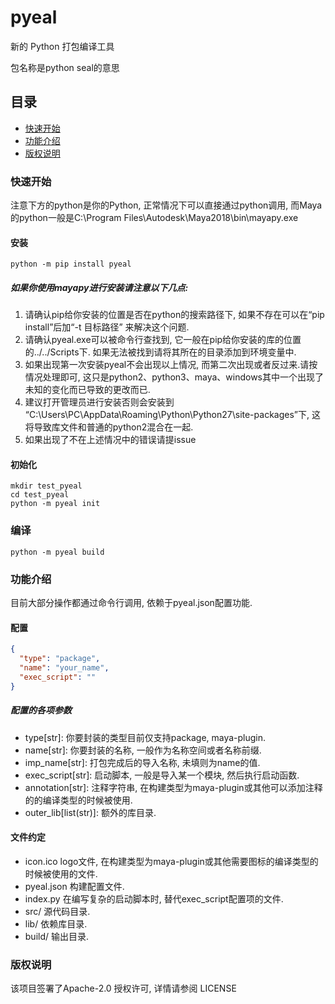 # pyeal

新的 Python 打包编译工具

包名称是python seal的意思

## 目录

- [快速开始](#快速开始)
- [功能介绍](#功能介绍)
- [版权说明](#版权说明)

### 快速开始

注意下方的python是你的Python, 正常情况下可以直接通过python调用, 而Maya的python一般是C:\Program
Files\Autodesk\Maya2018\bin\mayapy.exe

#### 安装

```commandline
python -m pip install pyeal
```

##### 如果你使用mayapy进行安装请注意以下几点:

1. 请确认pip给你安装的位置是否在python的搜索路径下, 
   如果不存在可以在“pip install”后加“-t 目标路径” 来解决这个问题.
2. 请确认pyeal.exe可以被命令行查找到, 它一般在pip给你安装的库的位置的../../Scripts下.
   如果无法被找到请将其所在的目录添加到环境变量中.
3. 如果出现第一次安装pyeal不会出现以上情况, 而第二次出现或者反过来.请按情况处理即可, 
   这只是python2、python3、maya、windows其中一个出现了未知的变化而已导致的更改而已.
4. 建议打开管理员进行安装否则会安装到
   “C:\Users\PC\AppData\Roaming\Python\Python27\site-packages”下, 
   这将导致库文件和普通的python2混合在一起.
5. 如果出现了不在上述情况中的错误请提issue

#### 初始化

```commandline
mkdir test_pyeal
cd test_pyeal
python -m pyeal init
```

### 编译

```commandline
python -m pyeal build
```

### 功能介绍

目前大部分操作都通过命令行调用, 依赖于pyeal.json配置功能.

#### 配置

```json
{
  "type": "package",
  "name": "your_name",
  "exec_script": ""
}
```

##### 配置的各项参数

* type[str]: 你要封装的类型目前仅支持package, maya-plugin.
* name[str]: 你要封装的名称, 一般作为名称空间或者名称前缀.
* imp_name[str]: 打包完成后的导入名称, 未填则为name的值.
* exec_script[str]: 启动脚本, 一般是导入某一个模块, 然后执行启动函数.
* annotation[str]: 注释字符串, 在构建类型为maya-plugin或其他可以添加注释的的编译类型的时候被使用.
* outer_lib[list(str)]: 额外的库目录.

#### 文件约定

* icon.ico logo文件, 在构建类型为maya-plugin或其他需要图标的编译类型的时候被使用的文件.
* pyeal.json 构建配置文件.
* index.py 在编写复杂的启动脚本时, 替代exec_script配置项的文件.
* src/ 源代码目录.
* lib/ 依赖库目录.
* build/ 输出目录.

### 版权说明

该项目签署了Apache-2.0 授权许可, 详情请参阅 LICENSE